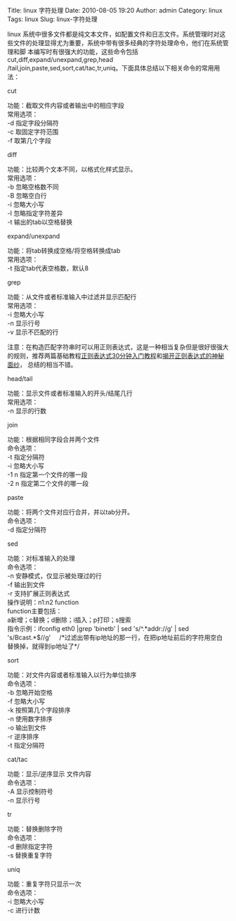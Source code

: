 Title: linux 字符处理
Date: 2010-08-05 19:20
Author: admin
Category: linux
Tags: linux
Slug: linux-字符处理

linux
系统中很多文件都是纯文本文件，如配置文件和日志文件。系统管理时对这些文件的处理显得尤为重要，系统中带有很多经典的字符处理命令，他们在系统管理和脚
本编写时有很强大的功能，这些命令包括cut,diff,expand/unexpand,grep,head
/tail,join,paste,sed,sort,cat/tac,tr,uniq。下面具体总结以下相关命令的常用用法：

cut

功能：截取文件内容或者输出中的相应字段  
常用选项：  
-d 指定字段分隔符  
-c 取固定字符范围  
-f 取第几个字段

diff

功能：比较两个文本不同，以格式化样式显示。  
常用选项：  
-b 忽略空格数不同  
-B 忽略空白行  
-i 忽略大小写  
-I 忽略指定字符差异  
-t 输出的tab以空格替换

expand/unexpand

功能：将tab转换成空格/将空格转换成tab  
常用选项：  
-t 指定tab代表空格数，默认8

grep

功能：从文件或者标准输入中过滤并显示匹配行  
常用选项：  
-i 忽略大小写  
-n 显示行号  
-v 显示不匹配的行  

注意：在构造匹配字符串时可以用正则表达式，这是一种相当复杂但是很好很强大的规则，推荐两篇基础教程[正则表达式30分钟入门教程](http://deerchao.net/tutorials/regex/regex.htm)和[揭开正则表达式的神秘面纱](http://www.regexlab.com/zh/regref.htm)，
总结的相当不错。

head/tail

功能：显示文件或者标准输入的开头/结尾几行  
常用选项：  
-n 显示的行数

join

功能：根据相同字段合并两个文件  
命令选项：  
-t 指定分隔符  
-i 忽略大小写  
-1 n 指定第一个文件的哪一段  
-2 n 指定第二个文件的哪一段

paste

功能：将两个文件对应行合并，并以tab分开。  
命令选项：  
-d 指定分隔符

sed

功能：对标准输入的处理  
命令选项：  
-n 安静模式，仅显示被处理过的行  
-f 输出到文件  
-r 支持扩展正则表达式  
操作说明：n1:n2 function  
function主要包括：  
a新增；c替换；d删除；i插入；p打印；s搜索  
指令示例：ifconfig eth0 |grep 'binetb' | sed 's/\^.\*addr://g' | sed
's/Bcast.\*\$//g'    
/\*过滤出带有ip地址的那一行，在把ip地址前后的字符用空白替换掉，就得到ip地址了\*/

sort

功能：对文件内容或者标准输入以行为单位排序  
命令选项：  
-b 忽略开始空格  
-f 忽略大小写  
-k 按照第几个字段排序  
-n 使用数字排序  
-o 输出到文件  
-r 逆序排序  
-t 指定分隔符

cat/tac

功能：显示/逆序显示 文件内容  
命令选项：  
-A 显示控制符号  
-n 显示行号

tr

功能：替换删除字符  
命令选项：  
-d 删除指定字符  
-s 替换重复字符

uniq

功能：重复字符只显示一次  
命令选项：  
-i 忽略大小写  
-c 进行计数
